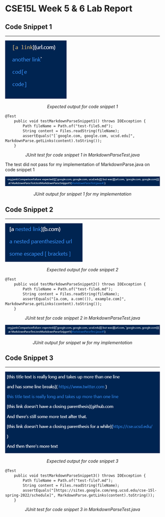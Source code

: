 # CSE15L Week 5 & 6 Lab Report

## Code Snippet 1
----
![](snippet1-output.png)
<p align="center">
<em>Expected output for code snippet 1</em>
</p>

```
@Test
    public void testMarkdownParseSnippet1() throws IOException {
        Path fileName = Path.of("test-file5.md");
        String content = Files.readString(fileName);
        assertEquals("[`google.com, google.com, ucsd.edu]", MarkdownParse.getLinks(content).toString());
    } 
```
<p align="center">
<em>JUnit test for code snippet 1 in MarkdownParseTest.java</em>
</p>

The test did not pass for my implementation of MarkdownParse.java on code snippet 1

![](own-test-result-snippet1.png)
<p align="center">
<em>JUnit output for snippet 1 for my implementation</em>
</p>

## Code Snippet 2
----
![](snippet2-output.png)
<p align="center">
<em>Expected output for code snippet 2</em>
</p>

```
@Test
    public void testMarkdownParseSnippet2() throws IOException {
        Path fileName = Path.of("test-file6.md");
        String content = Files.readString(fileName);
        assertEquals("[a.com, a.com(()), example.com]", MarkdownParse.getLinks(content).toString());
    }
```
<p align="center">
<em>JUnit test for code snippet 2 in MarkdownParseTest.java</em>
</p>

![](own-test-result-snippet1.png)
<p align="center">
<em>JUnit output for snippet w for my implementation</em>
</p>



## Code Snippet 3
---
![](snippet3-output.png)
<p align="center">
<em>Expected output for code snippet 3</em>
</p>

```
@Test
    public void testMarkdownParseSnippet3() throws IOException {
        Path fileName = Path.of("test-file7.md");
        String content = Files.readString(fileName);
        assertEquals("[https://sites.google.com/eng.ucsd.edu/cse-15l-spring-2022/schedule]", MarkdownParse.getLinks(content).toString());
    } 
```

<p align="center">
<em>JUnit test for code snippet 3 in MarkdownParseTest.java</em>
</p>
